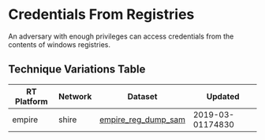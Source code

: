 
# Credentials From Registries

An adversary with enough privileges can access credentials from the contents of windows registries.

## Technique Variations Table

| RT Platform | Network | Dataset | Updated |
| ----------- | ------- | --------- | ------- |
| empire |  shire | [empire_reg_dump_sam](./empire_reg_dump_sam.md) | 2019-03-01174830 |